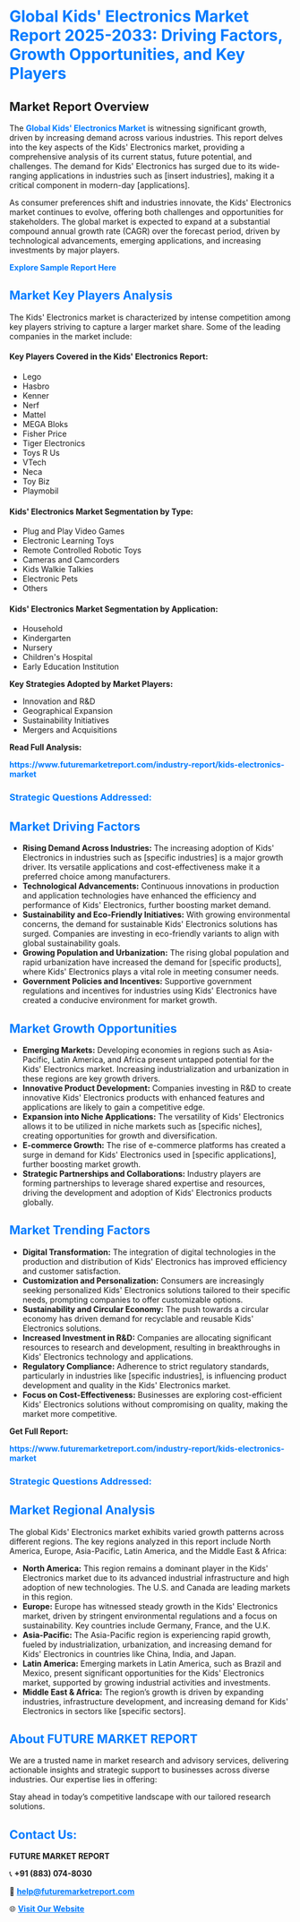 <h1 style="color: #007BFF;">Global Kids' Electronics Market Report 2025-2033: Driving Factors, Growth Opportunities, and Key Players</h1>

<section id="overview">
<h2>Market Report Overview</h2>
<p>The <a href="https://www.futuremarketreport.com/industry-report/kids-electronics-market" style="color: #007BFF; text-decoration: none;"><strong>Global Kids' Electronics Market</strong></a> is witnessing significant growth, driven by increasing demand across various industries. This report delves into the key aspects of the Kids' Electronics market, providing a comprehensive analysis of its current status, future potential, and challenges. The demand for Kids' Electronics has surged due to its wide-ranging applications in industries such as [insert industries], making it a critical component in modern-day [applications].</p>
<p>As consumer preferences shift and industries innovate, the Kids' Electronics market continues to evolve, offering both challenges and opportunities for stakeholders. The global market is expected to expand at a substantial compound annual growth rate (CAGR) over the forecast period, driven by technological advancements, emerging applications, and increasing investments by major players.</p>
</section>

<section id="overview">
<p><a href="https://www.futuremarketreport.com/request-sample/reportId=60612" style="color: #007BFF; text-decoration: none;"><strong>Explore Sample Report Here</strong></a></p>
</section>

<section id="key-players">
<h2 style="color: #007BFF;">Market Key Players Analysis</h2>
<p>The Kids' Electronics market is characterized by intense competition among key players striving to capture a larger market share. Some of the leading companies in the market include:</p>
<h4>Key Players Covered in the Kids' Electronics Report:</h4>
<ul><li>Lego</li><li>Hasbro</li><li>Kenner</li><li>Nerf</li><li>Mattel</li><li>MEGA Bloks</li><li>Fisher Price</li><li>Tiger Electronics</li><li>Toys R Us</li><li>VTech</li><li>Neca</li><li>Toy Biz</li><li>Playmobil</li></ul>
<h4>Kids' Electronics Market Segmentation by Type:</h4>
<ul><li>Plug and Play Video Games</li><li>Electronic Learning Toys</li><li>Remote Controlled Robotic Toys</li><li>Cameras and Camcorders</li><li>Kids Walkie Talkies</li><li>Electronic Pets</li><li>Others</li></ul>

<h4>Kids' Electronics Market Segmentation by Application:</h4>
<ul><li>Household</li><li>Kindergarten</li><li>Nursery</li><li>Children&#039;s Hospital</li><li>Early Education Institution</li></ul>
<p><strong>Key Strategies Adopted by Market Players:</strong></p>
<ul>
<li>Innovation and R&D</li>
<li>Geographical Expansion</li>
<li>Sustainability Initiatives</li>
<li>Mergers and Acquisitions</li>
</ul>
</section>

<section>
<p><strong>Read Full Analysis: </strong></p><a href="https://www.futuremarketreport.com/industry-report/kids-electronics-market" style="color: #007BFF; text-decoration: none;"><strong>https://www.futuremarketreport.com/industry-report/kids-electronics-market</strong></a>
<h3 style="color: #007BFF;">Strategic Questions Addressed:</h3>
</section>

<section id="driving-factors">
<h2 style="color: #007BFF;">Market Driving Factors</h2>
<ul>
<li><strong>Rising Demand Across Industries:</strong> The increasing adoption of Kids' Electronics in industries such as [specific industries] is a major growth driver. Its versatile applications and cost-effectiveness make it a preferred choice among manufacturers.</li>
<li><strong>Technological Advancements:</strong> Continuous innovations in production and application technologies have enhanced the efficiency and performance of Kids' Electronics, further boosting market demand.</li>
<li><strong>Sustainability and Eco-Friendly Initiatives:</strong> With growing environmental concerns, the demand for sustainable Kids' Electronics solutions has surged. Companies are investing in eco-friendly variants to align with global sustainability goals.</li>
<li><strong>Growing Population and Urbanization:</strong> The rising global population and rapid urbanization have increased the demand for [specific products], where Kids' Electronics plays a vital role in meeting consumer needs.</li>
<li><strong>Government Policies and Incentives:</strong> Supportive government regulations and incentives for industries using Kids' Electronics have created a conducive environment for market growth.</li>
</ul>
</section>

<section id="growth-opportunities">
<h2 style="color: #007BFF;">Market Growth Opportunities</h2>
<ul>
<li><strong>Emerging Markets:</strong> Developing economies in regions such as Asia-Pacific, Latin America, and Africa present untapped potential for the Kids' Electronics market. Increasing industrialization and urbanization in these regions are key growth drivers.</li>
<li><strong>Innovative Product Development:</strong> Companies investing in R&D to create innovative Kids' Electronics products with enhanced features and applications are likely to gain a competitive edge.</li>
<li><strong>Expansion into Niche Applications:</strong> The versatility of Kids' Electronics allows it to be utilized in niche markets such as [specific niches], creating opportunities for growth and diversification.</li>
<li><strong>E-commerce Growth:</strong> The rise of e-commerce platforms has created a surge in demand for Kids' Electronics used in [specific applications], further boosting market growth.</li>
<li><strong>Strategic Partnerships and Collaborations:</strong> Industry players are forming partnerships to leverage shared expertise and resources, driving the development and adoption of Kids' Electronics products globally.</li>
</ul>
</section>

<section id="trending-factors">
<h2 style="color: #007BFF;">Market Trending Factors</h2>
<ul>
<li><strong>Digital Transformation:</strong> The integration of digital technologies in the production and distribution of Kids' Electronics has improved efficiency and customer satisfaction.</li>
<li><strong>Customization and Personalization:</strong> Consumers are increasingly seeking personalized Kids' Electronics solutions tailored to their specific needs, prompting companies to offer customizable options.</li>
<li><strong>Sustainability and Circular Economy:</strong> The push towards a circular economy has driven demand for recyclable and reusable Kids' Electronics solutions.</li>
<li><strong>Increased Investment in R&D:</strong> Companies are allocating significant resources to research and development, resulting in breakthroughs in Kids' Electronics technology and applications.</li>
<li><strong>Regulatory Compliance:</strong> Adherence to strict regulatory standards, particularly in industries like [specific industries], is influencing product development and quality in the Kids' Electronics market.</li>
<li><strong>Focus on Cost-Effectiveness:</strong> Businesses are exploring cost-efficient Kids' Electronics solutions without compromising on quality, making the market more competitive.</li>
</ul>
</section>

<section>
<p><strong>Get Full Report: </strong></p><a href="https://www.futuremarketreport.com/industry-report/kids-electronics-market" style="color: #007BFF; text-decoration: none;"><strong>https://www.futuremarketreport.com/industry-report/kids-electronics-market</strong></a>
<h3 style="color: #007BFF;">Strategic Questions Addressed:</h3>
</section>


<section id="regional-analysis">
<h2 style="color: #007BFF;">Market Regional Analysis</h2>
<p>The global Kids' Electronics market exhibits varied growth patterns across different regions. The key regions analyzed in this report include North America, Europe, Asia-Pacific, Latin America, and the Middle East & Africa:</p>
<ul>
<li><strong>North America:</strong> This region remains a dominant player in the Kids' Electronics market due to its advanced industrial infrastructure and high adoption of new technologies. The U.S. and Canada are leading markets in this region.</li>
<li><strong>Europe:</strong> Europe has witnessed steady growth in the Kids' Electronics market, driven by stringent environmental regulations and a focus on sustainability. Key countries include Germany, France, and the U.K.</li>
<li><strong>Asia-Pacific:</strong> The Asia-Pacific region is experiencing rapid growth, fueled by industrialization, urbanization, and increasing demand for Kids' Electronics in countries like China, India, and Japan.</li>
<li><strong>Latin America:</strong> Emerging markets in Latin America, such as Brazil and Mexico, present significant opportunities for the Kids' Electronics market, supported by growing industrial activities and investments.</li>
<li><strong>Middle East & Africa:</strong> The region’s growth is driven by expanding industries, infrastructure development, and increasing demand for Kids' Electronics in sectors like [specific sectors].</li>
</ul>
</section>

<footer>
<h2 style="color: #007BFF;">About FUTURE MARKET REPORT</h2>
<p>We are a trusted name in market research and advisory services, delivering actionable insights and strategic support to businesses across diverse industries. Our expertise lies in offering:</p>

<p>Stay ahead in today’s competitive landscape with our tailored research solutions.</p>

<h2 style="color: #007BFF;">Contact Us:</h2>
<p><strong>FUTURE MARKET REPORT</strong></p>
<p>📞 <strong>+91 (883) 074-8030</strong></p>
<p>📧 <strong><a href="mailto:help@futuremarketreport.com" style="color: #007BFF;">help@futuremarketreport.com</a></strong></p>
<p>🌐 <strong><a href="https://www.futuremarketreport.com/" style="color: #007BFF;">Visit Our Website</a></strong></p>
</footer>